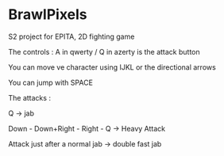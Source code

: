 # BrawlPixels
S2 project for EPITA, 2D fighting game


The controls : 
A in qwerty / Q in azerty is the attack button 

You can move ve character using IJKL or the directional arrows

You can jump with SPACE



The attacks : 

Q -> jab

Down - Down+Right - Right - Q -> Heavy Attack

Attack just after a normal jab -> double fast jab

